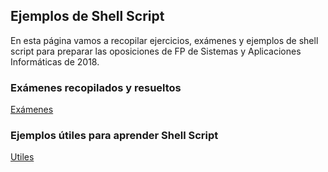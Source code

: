 ## Ejemplos de Shell Script

En esta página vamos a recopilar ejercicios, exámenes y ejemplos de shell script para preparar las oposiciones de FP de Sistemas y Aplicaciones Informáticas de 2018.

### Exámenes recopilados y resueltos
[Exámenes](https://github.com/jeagudo/ShellScript/tree/master/examenes)

### Ejemplos útiles para aprender Shell Script
[Utiles](https://github.com/jeagudo/ShellScript/tree/master/utiles)

